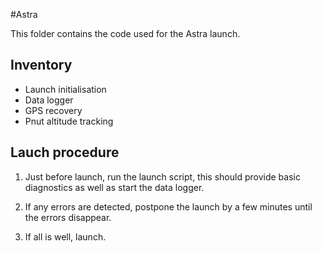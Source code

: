 #Astra

This folder contains the code used for the Astra launch.

## Inventory
* Launch initialisation
* Data logger
* GPS recovery
* Pnut altitude tracking

## Lauch procedure
1. Just before launch, run the launch script, this should provide basic diagnostics as well as start the data logger.

2. If any errors are detected, postpone the launch by a few minutes until the errors disappear.

3. If all is well, launch.


